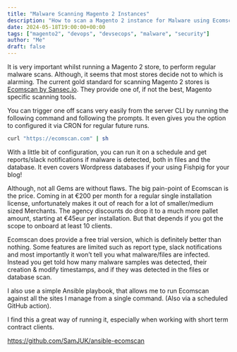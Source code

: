 ```yaml
---
title: "Malware Scanning Magento 2 Instances"
description: "How to scan a Magento 2 instance for Malware using Ecomscan by Sansec.io and Ansible"
date: 2024-05-18T19:00:00+00:00
tags: ["magento2", "devops", "devsecops", "malware", "security"]
author: "Me"
draft: false
---
```

It is very important whilst running a Magento 2 store, to perform regular malware scans. Although, it seems that most stores decide not to which is alarming. The current gold standard for scanning Magento 2 stores is [Ecomscan by Sansec.io](https://sansec.io/#ecomscan). They provide one of, if not the best, Magento specific scanning tools. 

You can trigger one off scans very easily from the server CLI by running the following command and following the prompts. It even gives you the option to configured it via CRON for regular future runs.

```bash
curl "https://ecomscan.com" | sh
```

With a little bit of configuration, you can run it on a schedule and get reports/slack notifications if malware is detected, both in files and the database. It even covers Wordpress databases if your using Fishpig for your blog!

Although, not all Gems are without flaws. The big pain-point of Ecomscan is the price. Coming in at €200 per month for a regular single installation license, unfortunately makes it out of reach for a lot of smaller/medium sized Merchants. The agency discounts do drop it to a much more pallet amount, starting at €45eur per installation. But that depends if you got the scope to onboard at least 10 clients. 

Ecomscan does provide a free trial version, which is definitely better than nothing. Some features are limited such as report type, slack notifications and most importantly it won’t tell you what malware/files are infected. Instead you get told how many malware samples was detected, their creation & modify timestamps, and if they was detected in the files or database scan. 

I also use a simple Ansible playbook, that allows me to run Ecomscan against all the sites I manage from a single command. (Also via a scheduled GitHub action). 

I find this a great way of running it, especially when working with short term contract clients. 

https://github.com/SamJUK/ansible-ecomscan